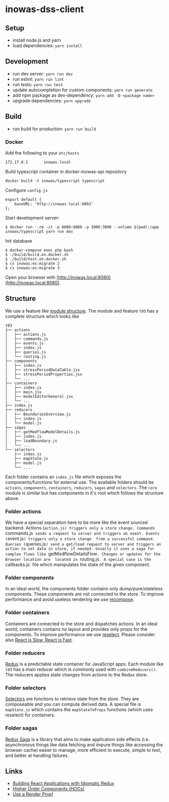 # inowas-dss-client

## Setup

* install node.js and yarn
* load dependencies: `yarn install`


## Development

* run dev server: `yarn run dev`
* run eslint: `yarn run lint`
* run tests: `yarn run test`
* update autocompletion for custom components: `yarn run generate`
* add npm package as dev-dependency: `yarn add -D <package name>`
* upgrade dependencies: `yarn upgrade`

## Build

* run build for production: `yarn run build`

### Docker
Add the following to your `etc/hosts`

```
172.17.0.1       inowas.local
```

Build typescript container in docker-inowas-api repository

```
docker build -t inowas/typescript typescript
```

Configure `config.js`

```
export default {
    baseURL: 'http://inowas.local:8002'
};
```

Start development server:

```
$ docker run --rm -it -p 8080:8080 -p 3000:3000 --volume $(pwd):/app inowas/typescript yarn run dev
```

Init database

```
$ docker-compose exec php bash
$ ./build/build.on.docker.sh 
$ ./build/test.on.docker.sh
$ cs inowas:es:migrate 2
$ cs inowas:es:migrate 3
```

Open your browser with [http://inowas.local:8080](http://inowas.local:8080).

## Structure
We use a feature like [module structure](https://www.robinwieruch.de/tips-to-learn-react-redux/#folderOrganization). 
The module and feature `t03` has a complete structure which looks like

```
t03
├── actions
│   ├── actions.js
│   ├── commands.js
│   ├── events.js
│   ├── index.js
│   ├── queries.js
│   └── routing.js
├── components
│   ├── index.js
│   ├── stressPeriodDataTable.jsx
│   ├── stressPeriodProperties.jsx
│   └── ...
├── containers
│   ├── index.js
│   ├── main.jsx
│   ├── modelEditorGeneral.jsx
│   └── ...
├── index.js
├── reducers
│   ├── BoundariesOverview.js
│   ├── index.js
│   └── model.js
├── sagas
│   ├── getModflowModelDetails.js
│   ├── index.js
│   ├── loadBoundary.js
│   └── ...
└── selectors
    ├── index.js
    ├── mapState.js
    ├── model.js
    └── ...
```

Each folder contains an `index.js` file which exposes the components/functions for external use. The available folders
should be `actions`, `components`, `containers`, `reducers`, `sagas` and `selectors`. The `core` module is similar but has
components in it's root which follows the structure above.

### Folder actions
We have a special separation here to be more like the event sourced backend. Actions (`action.js) triggers only a store change.
Commands `commands.js` sends a request to server and triggers an event. Events (`event.js`) triggers only a store change 
from a successful command. Queries (`queries.js`) send a get/load request to server and triggers an action to set data in store, if needed.
Usually it uses a saga for complex flows like `getModflowDetailsFlow`. Changes or updates for the Browser location are 
located in `routing.js`. A special case is the `callbacks.js` file which manipulates the state of the given component.

### Folder components
In an ideal world, the components folder contains only dump/pure/stateless components. These components are not connected
to the store. To improve performance and avoid useless rendering we use [recompose](https://github.com/acdlite/recompose).

### Folder containers
Containers are connected to the store and dispatches actions. In an ideal world, containers contains no layout and 
provides only props for the components. To improve performance we use [reselect](https://github.com/reactjs/reselect).
Please consider also [React is Slow, React is Fast](https://marmelab.com/blog/2017/02/06/react-is-slow-react-is-fast.html).

### Folder reducers
[Redux](http://redux.js.org/) is a predictable state container for JavaScript apps. Each module like `t03` has a main
reducer which is commonly used with `combineReducers()`. The reducers applies state changes from actions to the Redux store.

### Folder selectors
[Selectors](https://github.com/markerikson/react-redux-links/blob/master/redux-reducers-selectors.md#selectors-and-normalization)
are functions to retrieve state from the store. They are composeable and you can compute derived data. A special file is
`mapState.js` which contains the `mapStateToProps` functions (which uses reselect) for containers.

### Folder sagas
[Redux Saga](https://github.com/redux-saga/redux-saga) is a library that aims to make application side effects 
(i.e. asynchronous things like data fetching and impure things like accessing the browser cache) easier to manage, 
more efficient to execute, simple to test, and better at handling failures.

## Links

- [Building React Applications with Idiomatic Redux](https://egghead.io/courses/building-react-applications-with-idiomatic-redux)
- [Higher Order Components (HOCs)](https://medium.com/@franleplant/react-higher-order-components-in-depth-cf9032ee6c3e)
- [Use a Render Prop!](https://cdb.reacttraining.com/use-a-render-prop-50de598f11ce) 
